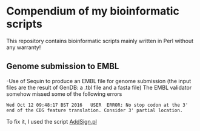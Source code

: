 # Compendium of my bioinformatic scripts
This repository contains bioinformatic scripts mainly written in Perl without any warranty!

## Genome submission to EMBL
-Use of Sequin to produce an EMBL file for genome submission (the input files are the result of GenDB: a .tbl file and a fasta file) The EMBL validator somehow missed some of the following errors
```
Wed Oct 12 09:48:17 BST 2016   USER  ERROR: No stop codon at the 3' end of the CDS feature translation. Consider 3' partial location.
```
To fix it, I used the script [AddSign.pl](https://github.com/lsayaved/Hello-World/blob/master/AddSign.pl)
